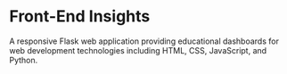 # Front-End Insights
A responsive Flask web application providing educational dashboards for web development technologies including HTML, CSS, JavaScript, and Python.
